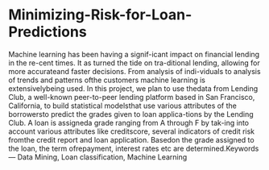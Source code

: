 # Minimizing-Risk-for-Loan-Predictions

Machine learning has been having a signif-icant impact on financial lending in the re-cent times. It as turned the tide on tra-ditional lending, allowing for more accurateand faster decisions. From analysis of indi-viduals to analysis of trends and patterns ofthe customers machine learning is extensivelybeing used. In this project, we plan to use thedata from Lending Club, a well-known peer-to-peer lending platform based in San Francisco, California, to build statistical modelsthat use various attributes of the borrowersto predict the grades given to loan applica-tions by the Lending Club. A loan is assigneda grade ranging from A through F by tak-ing into account various attributes like creditscore, several indicators of credit risk fromthe credit report and loan application. Basedon the grade assigned to the loan, the term ofrepayment, interest rates etc are determined.Keywords— Data Mining, Loan classification, Machine Learning
